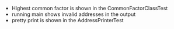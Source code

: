 - Highest common factor is shown in the CommonFactorClassTest
- running main shows invalid addresses in the output
- pretty print is shown in the AddressPrinterTest
